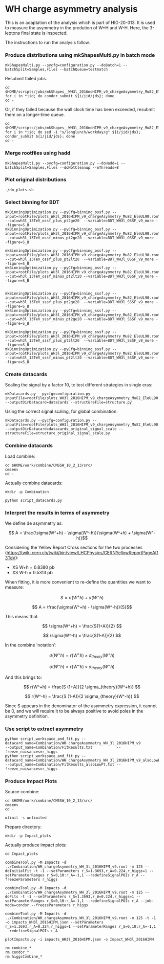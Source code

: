# WH charge asymmetry analysis

This is an adaptation of the analysis which is part of HIG-20-013. It is used to measure the asymmetry in the prodution of W+H and W-H. Here, the 3-leptons final state is inspected.

The instructions to run the analysis follow.

### Produce distributions using mkShapesMulti.py in batch mode

    mkShapesMulti.py --pycfg=configuration.py --doBatch=1 --batchSplit=Samples,Files --batchQueue=testmatch

Resubmit failed jobs.

    cd $HOME/scripts/jobs/mkShapes__WH3l_2016noHIPM_v9_chargeAsymmetry_Mu82_EleUL90/
    for i in *jid; do condor_submit ${i/jid/jds}; done
    cd -

Or, if they failed because the wall clock time has been exceeded, resubmit them on a longer-time queue.

    cd $HOME/scripts/jobs/mkShapes__WH3l_2016noHIPM_v9_chargeAsymmetry_Mu82_EleUL90/
    for i in *jid; do sed -i "s/longlunch/workday/g" ${i/jid/jds}; condor_submit ${i/jid/jds}; done
    cd -

### Merge rootfiles using hadd

    mkShapesMulti.py --pycfg=configuration.py --doHadd=1 --batchSplit=Samples,Files --doNotCleanup --nThreads=8

### Plot original distributions

    ./do_plots.sh

### Select binning for BDT

    mkBinningOptimization.py --pyCfg=binning_ossf.py --input=rootFile/plots_WH3l_2016HIPM_v9_chargeAsymmetry_Mu82_EleUL90.root --cut=wh3l_13TeV_ossf_plus_pt2ge20  --variable=BDT_WH3l_OSSF_v9_more --figure=S_B
    mkBinningOptimization.py --pyCfg=binning_ossf.py --input=rootFile/plots_WH3l_2016HIPM_v9_chargeAsymmetry_Mu82_EleUL90.root --cut=wh3l_13TeV_ossf_minus_pt2ge20 --variable=BDT_WH3l_OSSF_v9_more --figure=S_B
    
    mkBinningOptimization.py --pyCfg=binning_ossf.py --input=rootFile/plots_WH3l_2016HIPM_v9_chargeAsymmetry_Mu82_EleUL90.root --cut=wh3l_13TeV_ossf_plus_pt2lt20  --variable=BDT_WH3l_OSSF_v9_more --figure=S_B
    mkBinningOptimization.py --pyCfg=binning_ossf.py --input=rootFile/plots_WH3l_2016HIPM_v9_chargeAsymmetry_Mu82_EleUL90.root --cut=wh3l_13TeV_ossf_minus_pt2lt20 --variable=BDT_WH3l_OSSF_v9_more --figure=S_B
    
    
    mkBinningOptimization.py --pyCfg=binning_sssf.py --input=rootFile/plots_WH3l_2016HIPM_v9_chargeAsymmetry_Mu82_EleUL90.root --cut=wh3l_13TeV_sssf_plus_pt2ge20  --variable=BDT_WH3l_SSSF_v9_more --figure=S_B
    mkBinningOptimization.py --pyCfg=binning_sssf.py --input=rootFile/plots_WH3l_2016HIPM_v9_chargeAsymmetry_Mu82_EleUL90.root --cut=wh3l_13TeV_sssf_minus_pt2ge20 --variable=BDT_WH3l_SSSF_v9_more --figure=S_B
    
    mkBinningOptimization.py --pyCfg=binning_sssf.py --input=rootFile/plots_WH3l_2016HIPM_v9_chargeAsymmetry_Mu82_EleUL90.root --cut=wh3l_13TeV_sssf_plus_pt2lt20  --variable=BDT_WH3l_SSSF_v9_more --figure=S_B
    mkBinningOptimization.py --pyCfg=binning_sssf.py --input=rootFile/plots_WH3l_2016HIPM_v9_chargeAsymmetry_Mu82_EleUL90.root --cut=wh3l_13TeV_sssf_minus_pt2lt20 --variable=BDT_WH3l_SSSF_v9_more --figure=S_B

### Create datacards

Scaling the signal by a factor 10, to test different strategies in single eras:

    mkDatacards.py --pycfg=configuration.py --inputFile=rootFile/plots_WH3l_2016HIPM_v9_chargeAsymmetry_Mu82_EleUL90.root --outputDirDatacard=datacards --structureFile=structure.py

Using the correct signal scaling, for global combination:

    mkDatacards.py --pycfg=configuration.py --inputFile=rootFile/plots_WH3l_2016HIPM_v9_chargeAsymmetry_Mu82_EleUL90.root --outputDirDatacard=datacards_original_signal_scale --structureFile=structure_original_signal_scale.py

### Combine datacards

Load combine:

    cd $HOME/work/combine/CMSSW_10_2_13/src/
    cmsenv
    cd -

Actually combine datacards:

    mkdir -p Combination

    python script_datacards.py

### Interpret the results in terms of asymmetry

We define de asymmetry as:

$$ A = \frac{\sigma(W^+h) - \sigma(W^-h)}{\sigma(W^+h) + \sigma(W^-h)}$$

Considering the Yellow Report Cross sections for the two processes (https://twiki.cern.ch/twiki/bin/view/LHCPhysics/CERNYellowReportPageAt13TeV):
- XS W+h = 0.8380 pb
- XS W-h = 0.5313 pb

When fitting, it is more convenient to re-define the quantities we want to measure:

$$ S = \sigma(W^+h) + \sigma(W^-h) $$

$$ A = \frac{\sigma(W^+h) - \sigma(W^-h)}{S}$$

This means that:

$$ \sigma(W^+h) = \frac{S(1+A)}{2} $$

$$ \sigma(W^-h) = \frac{S(1-A)}{2} $$

In the combine 'notation':

$$ \sigma(W^+h) = r(W^+h) \times \sigma_{theory}(W^+h) $$

$$ \sigma(W^-h) = r(W^-h) \times \sigma_{theory}(W^-h) $$

And this brings to:

$$ r(W^+h) = \frac{S (1+A)}{2 \sigma_{theory}(W^+h)} $$

$$ r(W^-h) = \frac{S (1-A)}{2 \sigma_{theory}(W^-h)} $$

Since S appears in the denominator of the asymmetry expression, it cannot be 0, and we will require it to be always positive to avoid poles in the asymmetry definition.

### Use script to extract asymmetry

    python script_workspace_and_fit.py --datacard_name=Combination/WH_chargeAsymmetry_WH_3l_2016HIPM_v9           --output_name=Combination/FitResults.txt           --freeze_nuisances=r_higgs
    python script_workspace_and_fit.py --datacard_name=Combination/WH_chargeAsymmetry_WH_3l_2016HIPM_v9_alsoLowPt --output_name=Combination/FitResults_alsoLowPt.txt --freeze_nuisances=r_higgs

### Produce Impact Plots

Source combine:

    cd $HOME/work/combine/CMSSW_10_2_13/src/
    cmsenv
    cd -

    ulimit -s unlimited

Prepare directory:

    mkdir -p Impact_plots

Actually produce impact plots:

    cd Impact_plots

    combineTool.py -M Impacts -d ../Combination/WH_chargeAsymmetry_WH_3l_2016HIPM_v9.root -m 125 --doInitialFit -t -1 --setParameters r_S=1.3693,r_A=0.224,r_higgs=1 --setParameterRanges r_S=0,10:r_A=-1,1 --redefineSignalPOIs r_A --freezeParameters r_higgs

    combineTool.py -M Impacts -d ../Combination/WH_chargeAsymmetry_WH_3l_2016HIPM_v9.root -m 125 --doFits -t -1 --setParameters r_S=1.3693,r_A=0.224,r_higgs=1 --setParameterRanges r_S=0,10:r_A=-1,1 --redefineSignalPOIs r_A --job-mode=condor --freezeParameters r_higgs

    combineTool.py -M Impacts -d ../Combination/WH_chargeAsymmetry_WH_3l_2016HIPM_v9.root -m 125 -t -1 -o impacts_WH3l_2016HIPM.json --setParameters r_S=1.3693,r_A=0.224,r_higgs=1 --setParameterRanges r_S=0,10:r_A=-1,1 --redefineSignalPOIs r_A

    plotImpacts.py -i impacts_WH3l_2016HIPM.json -o Impact_WH3l_2016HIPM

    rm combine_*
    rm condor_*
    rm higgsCombine_*